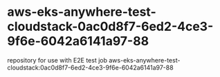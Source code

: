 # aws-eks-anywhere-test-cloudstack-0ac0d8f7-6ed2-4ce3-9f6e-6042a6141a97-88
repository for use with E2E test job aws-eks-anywhere-test-cloudstack:0ac0d8f7-6ed2-4ce3-9f6e-6042a6141a97-88
